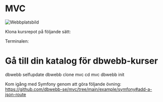# MVC

![Webbplatsbild](https://www.student.bth.se/~irge24/dbwebb-kurser/mvc/me/report/public/img/php.jpg)

Klona kursrepot på följande sätt:

Terminalen:

# Gå till din katalog för dbwebb-kurser
dbwebb selfupdate
dbwebb clone mvc
cd mvc
dbwebb init

Kom igång med Symfony genom att göra följande övning:
https://github.com/dbwebb-se/mvc/tree/main/example/symfony#add-a-json-route
